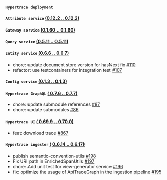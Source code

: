 #### `Hypertrace deployment` 

#### `Attribute service`  [(0.12.2 .. 0.12.2)](https://github.com/hypertrace/attribute-service/releases)

#### `Gateway service`  [(0.1.60 .. 0.1.60)](https://github.com/hypertrace/gateway-service/releases)

#### `Query service`  [(0.5.11 .. 0.5.11)](https://github.com/hypertrace/query-service/releases)

#### `Entity service`  [(0.6.6 .. 0.6.7)](https://github.com/hypertrace/entity-service/releases)
- chore: update document store version for hasNext fix [#110](https://github.com/hypertrace/entity-service/pull/110)
- refactor: use testcontainers for integration test [#107](https://github.com/hypertrace/entity-service/pull/107)
#### `Config service`  [(0.1.3 .. 0.1.3)](https://github.com/hypertrace/config-service/releases)

#### `Hypertrace GraphQL`  [( 0.7.6 .. 0.7.7)](https://github.com/hypertrace/hypertrace-graphql/releases)
- chore: update submodule references [#87](https://github.com/hypertrace/hypertrace-graphql/pull/87)
- chore: update submodules [#86](https://github.com/hypertrace/hypertrace-graphql/pull/86)
#### `Hypertrace UI`  [( 0.69.9 .. 0.70.0)](https://github.com/hypertrace/hypertrace-ui/releases)
- feat: download trace [#867](https://github.com/hypertrace/hypertrace-ui/pull/867)
#### `Hypertrace ingester`  [( 0.6.14 .. 0.6.17)](https://github.com/hypertrace/hypertrace-ingester/releases)
- publish semantic-convention-utils [#198](https://github.com/hypertrace/hypertrace-ingester/pull/198)
- Fix URI path in EnrichedSpanUtils [#197](https://github.com/hypertrace/hypertrace-ingester/pull/197)
- chore: Add unit test for view-generator service [#196](https://github.com/hypertrace/hypertrace-ingester/pull/196)
- fix: optimize the usage of ApiTraceGraph in the ingestion pipeline [#195](https://github.com/hypertrace/hypertrace-ingester/pull/195)
